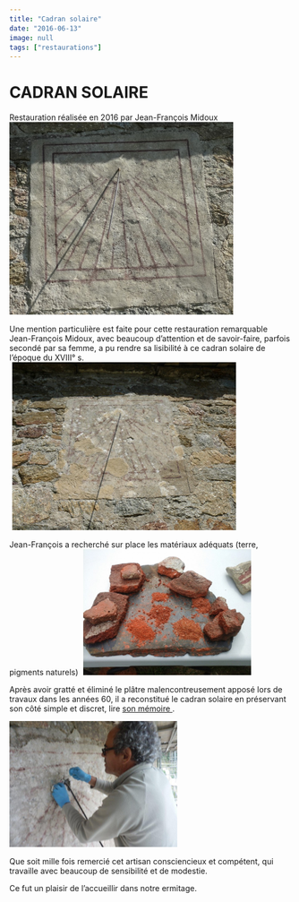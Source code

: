 ```yaml
---
title: "Cadran solaire"
date: "2016-06-13"
image: null
tags: ["restaurations"]
---
```


# CADRAN SOLAIRE

Restauration réalisée en 2016 par Jean-François Midoux
<img
  alt
  src="/images/dsc03415-1.jpg"
  style="
    width: 400px;
    height: 344px;
  " 
/>

Une mention particulière est faite pour cette restauration remarquable Jean-François Midoux, avec beaucoup d’attention et de savoir-faire, parfois secondé par sa femme, a pu rendre sa lisibilité à ce cadran solaire de l’époque du XVIII° s.
<img
  alt
  src="/images/p1020258-jpg.jpg"
  style="
  width: 400px;
  height: 300px;
  margin-right: 5px;
  margin-left: 5px;
  "
/>

Jean-François a recherché sur place les matériaux adéquats (terre, pigments naturels)
<img
  alt
  src="/images/20150807-173036.jpg"
  style="
  width: 300px;
    height: 225px;
    margin-right: 5px;
    margin-left: 5px;
  "
/>

Après avoir gratté et éliminé le plâtre malencontreusement apposé lors de travaux dans les années 60, il a reconstitué le cadran solaire en préservant son côté simple et discret, lire
<a href="./../../../../uploaded/CADRAN-SOLAIRE/memoire-hermitage-sant-guillem-de-combret.pdf" >
son mémoire
</a>.

<img
  alt
  src="/images/p7273008.jpg"
  style="width: 300px; height: 225px"
/>

Que soit mille fois remercié cet artisan consciencieux et compétent, qui travaille avec beaucoup de sensibilité et de modestie.

Ce fut un plaisir de l’accueillir dans notre ermitage.
